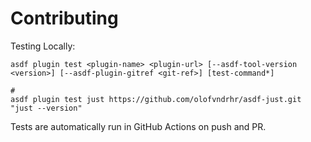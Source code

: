 # Contributing

Testing Locally:

```shell
asdf plugin test <plugin-name> <plugin-url> [--asdf-tool-version <version>] [--asdf-plugin-gitref <git-ref>] [test-command*]

#
asdf plugin test just https://github.com/olofvndrhr/asdf-just.git "just --version"
```

Tests are automatically run in GitHub Actions on push and PR.
